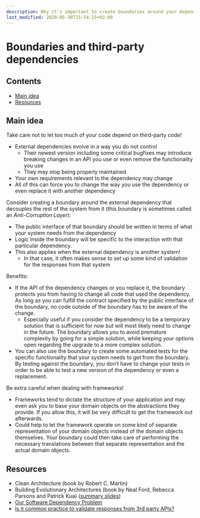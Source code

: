 ```yaml
---
description: Why it's important to create boundaries around your dependencies
last_modified: 2020-05-30T15:54:15+02:00
---
```


# Boundaries and third-party dependencies

## Contents

-   [Main idea](#main-idea)
-   [Resources](#resources)

## Main idea

Take care not to let too much of your code depend on third-party code!

-   External dependencies evolve in a way you do not control
    -   Their newest version including some critical bugfixes may introduce breaking changes in an API you use or even remove the functionality you use
    -   They may stop being properly maintained
-   Your own requirements relevant to the dependency may change
-   All of this can force you to change the way you use the dependency or even replace it with another dependency

Consider creating a boundary around the external dependency that decouples the rest of the system from it (this boundary is sometimes called an _Anti-Corruption Layer_):

-   The public interface of that boundary should be written in terms of what your system needs from the dependency
-   Logic inside the boundary will be specific to the interaction with that particular dependency. 
-   This also applies when the external dependency is another system!
    -   In that case, it often makes sense to set up some kind of validation for the responses from that system

Benefits:

-   If the API of the dependency changes or you replace it, the boundary protects you from having to change all code that used the dependency. As long as you can fulfill the contract specified by the public interface of the boundary, no code outside of the boundary has to be aware of the change.
    -   Especially useful if you consider the dependency to be a temporary solution that is sufficient for now but will most likely need to change in the future. The boundary allows you to avoid premature complexity by going for a simple solution, while keeping your options open regarding the upgrade to a more complex solution.
-   You can also use the boundary to create some automated tests for the specific functionality that your system needs to get from the boundary. By testing against the boundary, you don’t have to change your tests in order to be able to test a new version of the dependency or even a replacement.

Be extra careful when dealing with frameworks!

-   Frameworks tend to dictate the structure of your application and may even ask you to base your domain objects on the abstractions they provide. If you allow this, it will be very difficult to get the framework out afterwards. 
-   Could help to let the framework operate on some kind of separate representation of your domain objects instead of the domain objects themselves. Your boundary could then take care of performing the necessary translations between that separate representation and the actual domain objects.

## Resources

-   Clean Architecture (book by Robert C. Martin)
-   Building Evolutionary Architectures (book by Neal Ford, Rebecca Parsons and Patrick Kua) ([summary slides](http://nealford.com/downloads/Evolutionary_Architecture_Keynote_by_Neal_Ford.pdf))
-   [Our Software Dependency Problem](https://research.swtch.com/deps)
-   [Is it common practice to validate responses from 3rd party APIs?](https://softwareengineering.stackexchange.com/questions/410248/is-it-common-practice-to-validate-responses-from-3rd-party-apis)

